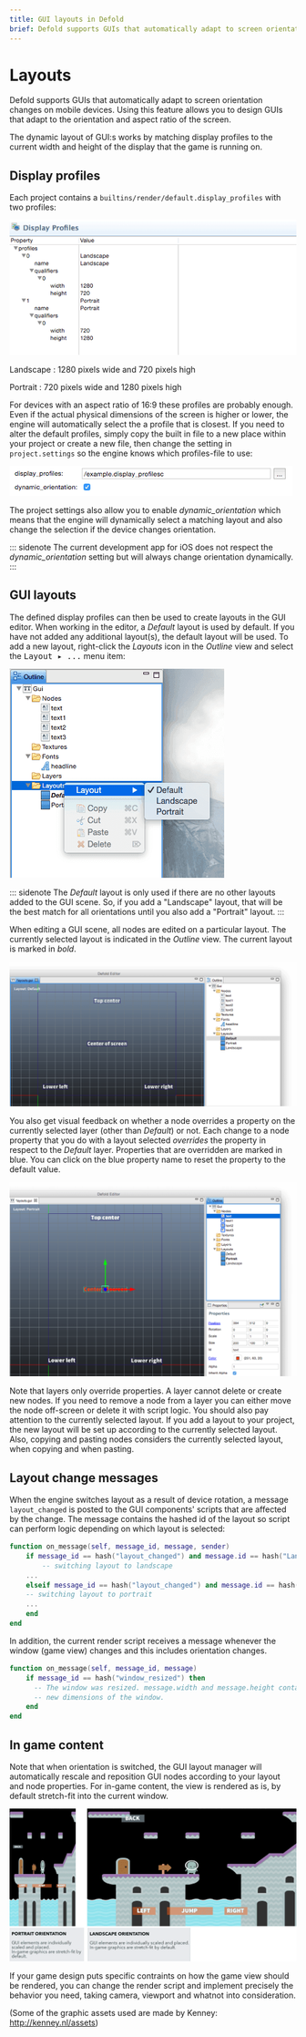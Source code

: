 ```yaml
---
title: GUI layouts in Defold
brief: Defold supports GUIs that automatically adapt to screen orientation changes on mobile devices. This document explains how the feature works.
---
```


# Layouts

Defold supports GUIs that automatically adapt to screen orientation changes on mobile devices. Using this feature allows you to design GUIs that adapt to the orientation and aspect ratio of the screen.

The dynamic layout of GUI:s works by matching display profiles to the current width and height of the display that the game is running on.

## Display profiles

Each project contains a `builtins/render/default.display_profiles` with two profiles:

![Default display profiles](images/layouts/layouts_display_profiles.png)

Landscape
: 1280 pixels wide and 720 pixels high

Portrait
: 720 pixels wide and 1280 pixels high

For devices with an aspect ratio of 16:9 these profiles are probably enough. Even if the actual physical dimensions of the screen is higher or lower, the engine will automatically select the a profile that is closest. If you need to alter the default profiles, simply copy the built in file to a new place within your project or create a new file, then change the setting in `project.settings` so the engine knows which profiles-file to use:

![Project settings](images/layouts/layouts_project_settings.png)

The project settings also allow you to enable *dynamic_orientation* which means that the engine will dynamically select a matching layout and also change the selection if the device changes orientation.

::: sidenote
The current development app for iOS does not respect the *dynamic_orientation* setting but will always change orientation dynamically.
:::

## GUI layouts

The defined display profiles can then be used to create layouts in the GUI editor. When working in the editor, a *Default* layout is used by default. If you have not added any additional layout(s), the default layout will be used. To add a new layout, right-click the *Layouts* icon in the *Outline* view and select the <kbd>Layout ▸ ...</kbd> menu item:

![Add layout to scene](images/layouts/layouts_add.png)

::: sidenote
The *Default* layout is only used if there are no other layouts added to the GUI scene. So, if you add a "Landscape" layout, that will be the best match for all orientations until you also add a "Portrait" layout.
:::

When editing a GUI scene, all nodes are edited on a particular layout. The currently selected layout is indicated in the *Outline* view. The current layout is marked in *bold*.

![Editing default layer](images/layouts/layouts_default.png)

You also get visual feedback on whether a node overrides a property on the currently selected layer (other than *Default*) or not. Each change to a node property that you do with a layout selected _overrides_ the property in respect to the *Default* layer. Properties that are overridden are marked in blue. You can click on the blue property name to reset the property to the default value.

![Editing with layouts](images/layouts/layouts_modified.png)

Note that layers only override properties. A layer cannot delete or create new nodes. If you need to remove a node from a layer you can either move the node off-screen or delete it with script logic. You should also pay attention to the currently selected layout. If you add a layout to your project, the new layout will be set up according to the currently selected layout. Also, copying and pasting nodes considers the currently selected layout, when copying and when pasting.

## Layout change messages

When the engine switches layout as a result of device rotation, a message `layout_changed` is posted to the GUI components' scripts that are affected by the change. The message contains the hashed id of the layout so script can perform logic depending on which layout is selected:

```lua
function on_message(self, message_id, message, sender)
    if message_id == hash("layout_changed") and message.id == hash("Landscape") then
        -- switching layout to landscape
    ...
    elseif message_id == hash("layout_changed") and message.id == hash("Portrait") then
    -- switching layout to portrait
    ...
    end
end
```

In addition, the current render script receives a message whenever the window (game view) changes and this includes orientation changes.

```lua
function on_message(self, message_id, message)
    if message_id == hash("window_resized") then
      -- The window was resized. message.width and message.height contains the
      -- new dimensions of the window.
    end
end
```

## In game content

Note that when orientation is switched, the GUI layout manager will automatically rescale and reposition GUI nodes according to your layout and node properties. For in-game content, the view is rendered as is, by default stretch-fit into the current window.

![Orientation rendering](images/layouts/layouts_orientation.png)

If your game design puts specific contraints on how the game view should be rendered, you can change the render script and implement precisely the behavior you need, taking camera, viewport and whatnot into consideration.

(Some of the graphic assets used are made by Kenney: http://kenney.nl/assets)

